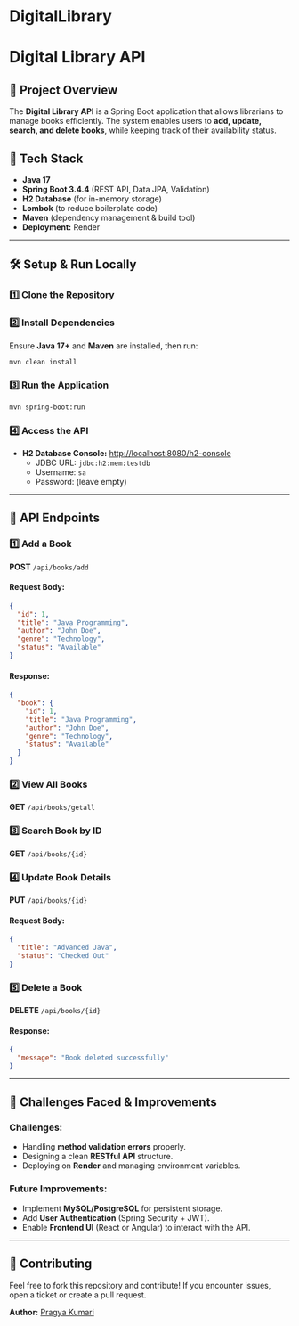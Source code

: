 # DigitalLibrary
# Digital Library API

## 📌 Project Overview
The **Digital Library API** is a Spring Boot application that allows librarians to manage books efficiently. The system enables users to **add, update, search, and delete books**, while keeping track of their availability status.

## 🚀 Tech Stack
- **Java 17**
- **Spring Boot 3.4.4** (REST API, Data JPA, Validation)
- **H2 Database** (for in-memory storage)
- **Lombok** (to reduce boilerplate code)
- **Maven** (dependency management & build tool)
- **Deployment:** Render

---

## 🛠️ Setup & Run Locally

### **1️⃣ Clone the Repository**

### **2️⃣ Install Dependencies**
Ensure **Java 17+** and **Maven** are installed, then run:
```sh
mvn clean install
```

### **3️⃣ Run the Application**
```sh
mvn spring-boot:run
```

### **4️⃣ Access the API**

- **H2 Database Console:** [http://localhost:8080/h2-console](http://localhost:8080/h2-console)
  - JDBC URL: `jdbc:h2:mem:testdb`
  - Username: `sa`
  - Password: (leave empty)

---

## 📌 API Endpoints

### **1️⃣ Add a Book**
**POST** `/api/books/add`
#### Request Body:
```json
{
  "id": 1,
  "title": "Java Programming",
  "author": "John Doe",
  "genre": "Technology",
  "status": "Available"
}
```
#### Response:
```json
{
  "book": {
    "id": 1,
    "title": "Java Programming",
    "author": "John Doe",
    "genre": "Technology",
    "status": "Available"
  }
}
```

### **2️⃣ View All Books**
**GET** `/api/books/getall`

### **3️⃣ Search Book by ID**
**GET** `/api/books/{id}`

### **4️⃣ Update Book Details**
**PUT** `/api/books/{id}`
#### Request Body:
```json
{
  "title": "Advanced Java",
  "status": "Checked Out"
}
```

### **5️⃣ Delete a Book**
**DELETE** `/api/books/{id}`
#### Response:
```json
{
  "message": "Book deleted successfully"
}
```

---





## 🎯 Challenges Faced & Improvements
### **Challenges:**
- Handling **method validation errors** properly.
- Designing a clean **RESTful API** structure.
- Deploying on **Render** and managing environment variables.

### **Future Improvements:**
- Implement **MySQL/PostgreSQL** for persistent storage.
- Add **User Authentication** (Spring Security + JWT).
- Enable **Frontend UI** (React or Angular) to interact with the API.

---

## 🤝 Contributing
Feel free to fork this repository and contribute! If you encounter issues, open a ticket or create a pull request.

**Author:** [Pragya Kumari](https://github.com/pragyamyra)

